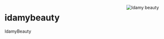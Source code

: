 [<img align="right" alt="Idamy beauty" src="https://s3.eu-west-2.amazonaws.com/open-source-resources/grid_smarter_cities_small.png">](https://idamybeauty.com/)

# idamybeauty
IdamyBeauty
